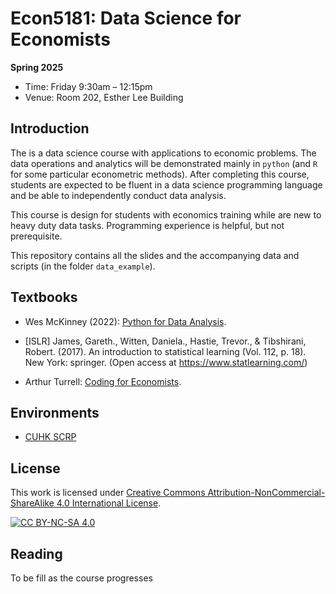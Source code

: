 # Econ5181: Data Science for Economists

**Spring 2025**

<!-- [![CC BY-NC-SA 4.0][cc-by-nc-sa-shield]][cc-by-nc-sa] -->

* Time: Friday 9:30am – 12:15pm
* Venue: Room 202, Esther Lee Building

## Introduction

The is a data science course with applications to economic problems. The data operations and analytics will be demonstrated mainly in `python` (and `R` for some particular econometric methods).
After completing this course, students are expected to be fluent in a data science programming language and be able to independently conduct data analysis.

This course is design for students with economics training while are new to heavy duty data tasks.
Programming experience is helpful, but not prerequisite.

This repository contains all the slides and the accompanying data and scripts (in the folder `data_example`).

## Textbooks

<!-- * [RDS] Wickham, Hadley and Grolemund, Garrett (2016). R for Data Science: Import, Tidy, Transform, Visualize, and Model Data. O’Reilly Media, Inc. (Open access at https://r4ds.had.co.nz/) -->

<!-- * [CASI] Efron, Bradley and Hastie, Trevor (2016). Computer Age Statistical Inference: Algorithms, Evidence and Data Science (Open access at https://hastie.su.domains/CASI/) -->

* Wes McKinney (2022): [Python for Data Analysis](https://wesmckinney.com/book/).

* [ISLR] James, Gareth., Witten, Daniela., Hastie, Trevor., & Tibshirani, Robert. (2017). An introduction to statistical learning (Vol. 112, p. 18). New York: springer. (Open access at https://www.statlearning.com/)

* Arthur Turrell: [Coding for Economists](https://aeturrell.github.io/coding-for-economists/).

## Environments

* [CUHK SCRP](https://scrp-login.econ.cuhk.edu.hk/jupyter/hub/login?next=%2Fjupyter%2Fhub%2F)

<!-- * [Gitpod](https://gitpod.io/#https://github.com/zhentaoshi/Econ5821) based on [docker](https://hub.docker.com/r/ztshi/econ_data_sci/tags) provides a cloud-based collaborative virtual machine. -->

## License

This work is licensed under
[Creative Commons Attribution-NonCommercial-ShareAlike 4.0 International License][cc-by-nc-sa].

[![CC BY-NC-SA 4.0][cc-by-nc-sa-image]][cc-by-nc-sa]


[cc-by-nc-sa]: http://creativecommons.org/licenses/by-nc-sa/4.0/
[cc-by-nc-sa-image]: https://licensebuttons.net/l/by-nc-sa/4.0/88x31.png
[cc-by-nc-sa-shield]: https://img.shields.io/badge/License-CC%20BY--NC--SA%204.0-lightgrey.svg

## Reading

To be fill as the course progresses


